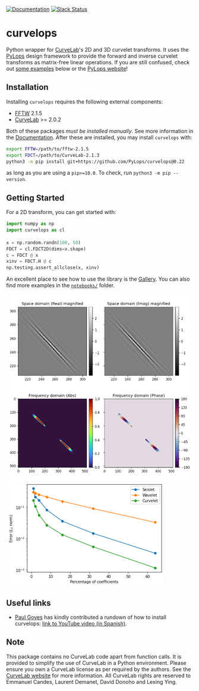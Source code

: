 [![Documentation](https://github.com/PyLops/curvelops/actions/workflows/pages/pages-build-deployment/badge.svg?branch=gh-pages)](https://pylops.github.io/curvelops/)
[![Slack Status](https://img.shields.io/badge/chat-slack-green.svg)](https://pylops.slack.com)

# curvelops

Python wrapper for [CurveLab](http://www.curvelet.org)'s 2D and 3D curvelet
transforms. It uses the [PyLops](https://pylops.readthedocs.io/) design
framework to provide the forward and inverse curvelet transforms as matrix-free
linear operations. If you are still confused, check out
[some examples](https://github.com/PyLops/curvelops/tree/main/examples) below
or the [PyLops website](https://pylops.readthedocs.io/)!

## Installation

Installing `curvelops` requires the following external components:

- [FFTW](http://www.fftw.org/download.html) 2.1.5
- [CurveLab](http://curvelet.org/software.html) >= 2.0.2

Both of these packages _must be installed manually_. See more information in
the [Documentation](https://pylops.github.io/curvelops/installation.html#requirements).
After these are installed, you may install `curvelops` with:

```bash
export FFTW=/path/to/fftw-2.1.5
export FDCT=/path/to/CurveLab-2.1.3
python3 -m pip install git+https://github.com/PyLops/curvelops@0.22
```

as long as you are using a `pip>=10.0`. To check, run `python3 -m pip --version`.

## Getting Started

For a 2D transform, you can get started with:

```python
import numpy as np
import curvelops as cl

x = np.random.randn(100, 50)
FDCT = cl.FDCT2D(dims=x.shape)
c = FDCT @ x
xinv = FDCT.H @ c
np.testing.assert_allclose(x, xinv)
```

An excellent place to see how to use the library is the
[Gallery](https://pylops.github.io/curvelops/gallery/index.html). You can also
find more examples in the
[`notebooks/`](https://github.com/PyLops/curvelops/tree/main/notebooks) folder.

![Demo](https://github.com/PyLops/curvelops/raw/main/docssrc/source/static/demo.png)
![Reconstruction](https://github.com/PyLops/curvelops/raw/main/docssrc/source/static/reconstruction.png)

## Useful links

* [Paul Goyes](https://github.com/PAULGOYES) has kindly contributed a rundown of how to install curvelops: [link to YouTube video (in Spanish)](https://www.youtube.com/watch?v=LAFkknyOpGY).

## Note

This package contains no CurveLab code apart from function calls. It is
provided to simplify the use of CurveLab in a Python environment. Please ensure
you own a CurveLab license as per required by the authors. See the
[CurveLab website](http://curvelet.org/software.html) for more information. All
CurveLab rights are reserved to Emmanuel Candes, Laurent Demanet, David Donoho
and Lexing Ying.

